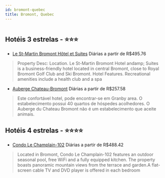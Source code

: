 ```yaml
---
id: bromont-quebec
title: Bromont, Quebec
---
```


<center><img src="http://www.hotelresb2b.com/images/hoteles/665445_foto_1.jpg" alt="" /></center>


## Hotéis 3 estrelas - ⭐️⭐️⭐️

-    [Le St-Martin Bromont Hôtel et Suites](https://www.hurb.com/hoteis/bromont/le-st-martin-bromont-hotel-et-suites-JNP-JP199743?cmp=18055) Diárias a partir de R$495.76
   > Property Desc:    Location.    Le St-Martin Bromont Hotel andamp; Suites is a business-friendly hotel located in central Bromont, close to Royal Bromont Golf Club and Ski Bromont.    Hotel Features.   Recreational amenities include a health club and a spa
-    [Auberge Chateau-Bromont](https://www.hurb.com/hoteis/bromont/auberge-chateau-bromont-JNP-JP818581?cmp=18055) Diárias a partir de R$257.58
   > Este confortável hotel, pode encontrar-se em Granby area. O estabelecimento possui 40 quartos de hóspedes acolhedores. O Auberge du Chateau Bromont não é um estabelecimento que aceite animais. 

## Hotéis 4 estrelas - ⭐️⭐️⭐️⭐️

-    [Condo Le Champlain-102](https://www.hurb.com/hoteis/bromont/condo-le-champlain-102-JNP-JP269086?cmp=18055) Diárias a partir de R$488.42
   > Located in Bromont, Condo Le Champlain-102 features an outdoor seasonal pool, free WiFi and a fully equipped kitchen. The property boasts panoramic mountain views from the terrace and garden.A flat-screen cable TV and DVD player is offered in each bedroom

